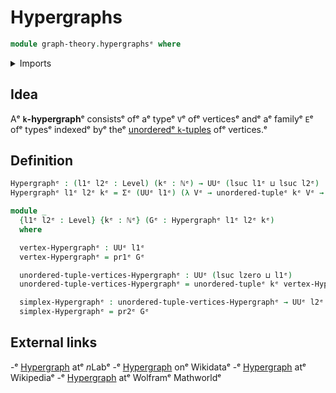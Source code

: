 # Hypergraphs

```agda
module graph-theory.hypergraphsᵉ where
```

<details><summary>Imports</summary>

```agda
open import elementary-number-theory.natural-numbersᵉ

open import foundation.dependent-pair-typesᵉ
open import foundation.universe-levelsᵉ
open import foundation.unordered-tuplesᵉ
```

</details>

## Idea

Aᵉ **`k`-hypergraph**ᵉ consistsᵉ ofᵉ aᵉ typeᵉ `V`ᵉ ofᵉ verticesᵉ andᵉ aᵉ familyᵉ `E`ᵉ ofᵉ
typesᵉ indexedᵉ byᵉ theᵉ [unorderedᵉ `k`-tuples](foundation.unordered-tuples.mdᵉ) ofᵉ
vertices.ᵉ

## Definition

```agda
Hypergraphᵉ : (l1ᵉ l2ᵉ : Level) (kᵉ : ℕᵉ) → UUᵉ (lsuc l1ᵉ ⊔ lsuc l2ᵉ)
Hypergraphᵉ l1ᵉ l2ᵉ kᵉ = Σᵉ (UUᵉ l1ᵉ) (λ Vᵉ → unordered-tupleᵉ kᵉ Vᵉ → UUᵉ l2ᵉ)

module _
  {l1ᵉ l2ᵉ : Level} {kᵉ : ℕᵉ} (Gᵉ : Hypergraphᵉ l1ᵉ l2ᵉ kᵉ)
  where

  vertex-Hypergraphᵉ : UUᵉ l1ᵉ
  vertex-Hypergraphᵉ = pr1ᵉ Gᵉ

  unordered-tuple-vertices-Hypergraphᵉ : UUᵉ (lsuc lzero ⊔ l1ᵉ)
  unordered-tuple-vertices-Hypergraphᵉ = unordered-tupleᵉ kᵉ vertex-Hypergraphᵉ

  simplex-Hypergraphᵉ : unordered-tuple-vertices-Hypergraphᵉ → UUᵉ l2ᵉ
  simplex-Hypergraphᵉ = pr2ᵉ Gᵉ
```

## External links

-ᵉ [Hypergraph](https://ncatlab.org/nlab/show/hypergraphᵉ) atᵉ $n$Labᵉ
-ᵉ [Hypergraph](https://www.wikidata.org/entity/Q840247ᵉ) onᵉ Wikidataᵉ
-ᵉ [Hypergraph](https://en.wikipedia.org/wiki/Hypergraphᵉ) atᵉ Wikipediaᵉ
-ᵉ [Hypergraph](https://mathworld.wolfram.com/Hypergraph.htmlᵉ) atᵉ Wolframᵉ
  Mathworldᵉ